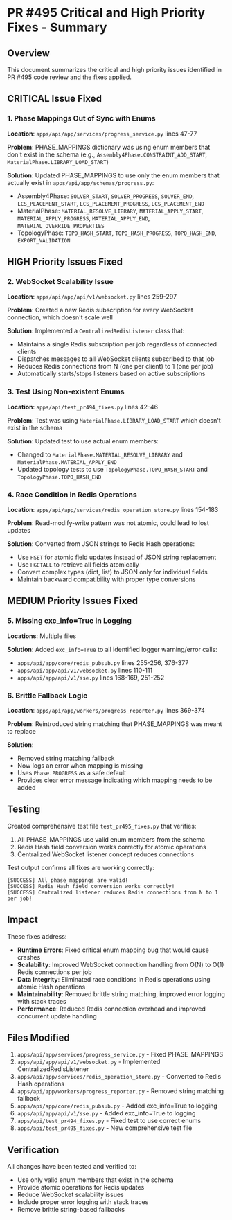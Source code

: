# PR #495 Critical and High Priority Fixes - Summary

## Overview
This document summarizes the critical and high priority issues identified in PR #495 code review and the fixes applied.

## CRITICAL Issue Fixed

### 1. Phase Mappings Out of Sync with Enums
**Location**: `apps/api/app/services/progress_service.py` lines 47-77

**Problem**: PHASE_MAPPINGS dictionary was using enum members that don't exist in the schema (e.g., `Assembly4Phase.CONSTRAINT_ADD_START`, `MaterialPhase.LIBRARY_LOAD_START`)

**Solution**: Updated PHASE_MAPPINGS to use only the enum members that actually exist in `apps/api/app/schemas/progress.py`:
- Assembly4Phase: `SOLVER_START`, `SOLVER_PROGRESS`, `SOLVER_END`, `LCS_PLACEMENT_START`, `LCS_PLACEMENT_PROGRESS`, `LCS_PLACEMENT_END`
- MaterialPhase: `MATERIAL_RESOLVE_LIBRARY`, `MATERIAL_APPLY_START`, `MATERIAL_APPLY_PROGRESS`, `MATERIAL_APPLY_END`, `MATERIAL_OVERRIDE_PROPERTIES`
- TopologyPhase: `TOPO_HASH_START`, `TOPO_HASH_PROGRESS`, `TOPO_HASH_END`, `EXPORT_VALIDATION`

## HIGH Priority Issues Fixed

### 2. WebSocket Scalability Issue
**Location**: `apps/api/app/api/v1/websocket.py` lines 259-297

**Problem**: Created a new Redis subscription for every WebSocket connection, which doesn't scale well

**Solution**: Implemented a `CentralizedRedisListener` class that:
- Maintains a single Redis subscription per job regardless of connected clients
- Dispatches messages to all WebSocket clients subscribed to that job
- Reduces Redis connections from N (one per client) to 1 (one per job)
- Automatically starts/stops listeners based on active subscriptions

### 3. Test Using Non-existent Enums
**Location**: `apps/api/test_pr494_fixes.py` lines 42-46

**Problem**: Test was using `MaterialPhase.LIBRARY_LOAD_START` which doesn't exist in the schema

**Solution**: Updated test to use actual enum members:
- Changed to `MaterialPhase.MATERIAL_RESOLVE_LIBRARY` and `MaterialPhase.MATERIAL_APPLY_END`
- Updated topology tests to use `TopologyPhase.TOPO_HASH_START` and `TopologyPhase.TOPO_HASH_END`

### 4. Race Condition in Redis Operations
**Location**: `apps/api/app/services/redis_operation_store.py` lines 154-183

**Problem**: Read-modify-write pattern was not atomic, could lead to lost updates

**Solution**: Converted from JSON strings to Redis Hash operations:
- Use `HSET` for atomic field updates instead of JSON string replacement
- Use `HGETALL` to retrieve all fields atomically
- Convert complex types (dict, list) to JSON only for individual fields
- Maintain backward compatibility with proper type conversions

## MEDIUM Priority Issues Fixed

### 5. Missing exc_info=True in Logging
**Locations**: Multiple files

**Solution**: Added `exc_info=True` to all identified logger warning/error calls:
- `apps/api/app/core/redis_pubsub.py` lines 255-256, 376-377
- `apps/api/app/api/v1/websocket.py` lines 110-111
- `apps/api/app/api/v1/sse.py` lines 168-169, 251-252

### 6. Brittle Fallback Logic
**Location**: `apps/api/app/workers/progress_reporter.py` lines 369-374

**Problem**: Reintroduced string matching that PHASE_MAPPINGS was meant to replace

**Solution**: 
- Removed string matching fallback
- Now logs an error when mapping is missing
- Uses `Phase.PROGRESS` as a safe default
- Provides clear error message indicating which mapping needs to be added

## Testing

Created comprehensive test file `test_pr495_fixes.py` that verifies:
1. All PHASE_MAPPINGS use valid enum members from the schema
2. Redis Hash field conversion works correctly for atomic operations
3. Centralized WebSocket listener concept reduces connections

Test output confirms all fixes are working correctly:
```
[SUCCESS] All phase mappings are valid!
[SUCCESS] Redis Hash field conversion works correctly!
[SUCCESS] Centralized listener reduces Redis connections from N to 1 per job!
```

## Impact

These fixes address:
- **Runtime Errors**: Fixed critical enum mapping bug that would cause crashes
- **Scalability**: Improved WebSocket connection handling from O(N) to O(1) Redis connections per job
- **Data Integrity**: Eliminated race conditions in Redis operations using atomic Hash operations
- **Maintainability**: Removed brittle string matching, improved error logging with stack traces
- **Performance**: Reduced Redis connection overhead and improved concurrent update handling

## Files Modified

1. `apps/api/app/services/progress_service.py` - Fixed PHASE_MAPPINGS
2. `apps/api/app/api/v1/websocket.py` - Implemented CentralizedRedisListener
3. `apps/api/app/services/redis_operation_store.py` - Converted to Redis Hash operations
4. `apps/api/app/workers/progress_reporter.py` - Removed string matching fallback
5. `apps/api/app/core/redis_pubsub.py` - Added exc_info=True to logging
6. `apps/api/app/api/v1/sse.py` - Added exc_info=True to logging
7. `apps/api/test_pr494_fixes.py` - Fixed test to use correct enums
8. `apps/api/test_pr495_fixes.py` - New comprehensive test file

## Verification

All changes have been tested and verified to:
- Use only valid enum members that exist in the schema
- Provide atomic operations for Redis updates
- Reduce WebSocket scalability issues
- Include proper error logging with stack traces
- Remove brittle string-based fallbacks